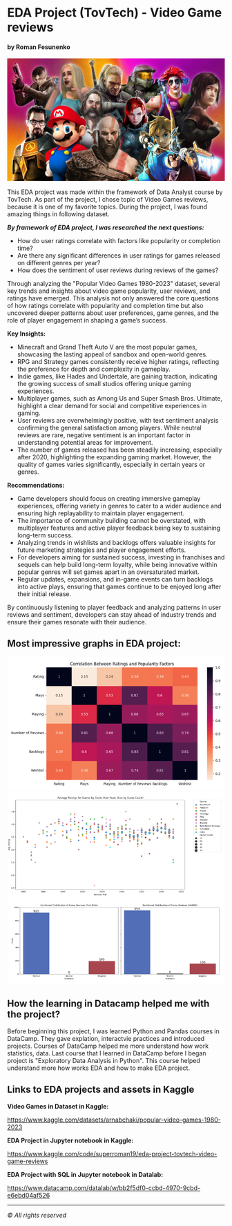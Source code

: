 # EDA Project (TovTech) - Video Game reviews

#### by Roman Fesunenko

![png](./assets/headline_pic.png)

This EDA project was made within the framework of Data Analyst course by TovTech.
As part of the project, I chose topic of Video Games reviews, because it is one of my favorite topics.
During the project, I was found amazing things in following dataset.

***By framework of EDA project, I was researched the next questions:***

* How do user ratings correlate with factors like popularity or completion time?
* Are there any significant differences in user ratings for games released on different genres per year?
* How does the sentiment of user reviews during reviews of the games?

Through analyzing the "Popular Video Games 1980-2023" dataset, several key trends and insights about video game popularity, user reviews, and ratings have emerged. This analysis not only answered the core questions of how ratings correlate with popularity and completion time but also uncovered deeper patterns about user preferences, game genres, and the role of player engagement in shaping a game’s success.

**Key Insights:**

* Minecraft and Grand Theft Auto V are the most popular games, showcasing the lasting appeal of sandbox and open-world genres.
* RPG and Strategy games consistently receive higher ratings, reflecting the preference for depth and complexity in gameplay.
* Indie games, like Hades and Undertale, are gaining traction, indicating the growing success of small studios offering unique gaming experiences.
* Multiplayer games, such as Among Us and Super Smash Bros. Ultimate, highlight a clear demand for social and competitive experiences in gaming.
* User reviews are overwhelmingly positive, with text sentiment analysis confirming the general satisfaction among players. While neutral reviews are rare, negative sentiment is an important factor in understanding potential areas for improvement.
* The number of games released has been steadily increasing, especially after 2020, highlighting the expanding gaming market. However, the quality of games varies significantly, especially in certain years or genres.

**Recommendations:**

* Game developers should focus on creating immersive gameplay experiences, offering variety in genres to cater to a wider audience and ensuring high replayability to maintain player engagement.
* The importance of community building cannot be overstated, with multiplayer features and active player feedback being key to sustaining long-term success.
* Analyzing trends in wishlists and backlogs offers valuable insights for future marketing strategies and player engagement efforts.
* For developers aiming for sustained success, investing in franchises and sequels can help build long-term loyalty, while being innovative within popular genres will set games apart in an oversaturated market.
* Regular updates, expansions, and in-game events can turn backlogs into active plays, ensuring that games continue to be enjoyed long after their initial release.

By continuously listening to player feedback and analyzing patterns in user reviews and sentiment, developers can stay ahead of industry trends and ensure their games resonate with their audience.

## Most impressive graphs in EDA project:

![png](./assets/graphX1.png)
![png](./assets/graphX2.png)
![png](./assets/graphX3.png)

## How the learning in Datacamp helped me with the project?

Before beginning this project, I was learned Python and Pandas courses in DataCamp.
They gave explation, interactvie practices and introduced projects.
Courses of DataCamp helped me more understand how work statistics, data.
Last course that I learned in DataCamp before I began project is "Exploratory Data Analysis in Python".
This course helped understand more how works EDA and how to make EDA project.

## Links to EDA projects and assets in Kaggle

**Video Games in Dataset in Kaggle:**

https://www.kaggle.com/datasets/arnabchaki/popular-video-games-1980-2023

**EDA Project in Jupyter notebook in Kaggle:**

https://www.kaggle.com/code/superroman19/eda-project-tovtech-video-game-reviews

**EDA Project with SQL in Jupyter notebook in Datalab:**

https://www.datacamp.com/datalab/w/bb2f5df0-ccbd-4970-9cbd-e6ebd04af526

---

*© All rights reserved*
